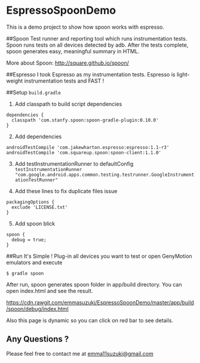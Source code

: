 EspressoSpoonDemo
=================

This is a demo project to show how spoon works with espresso.

##Spoon
Test runner and reporting tool which runs instrumentation tests.
Spoon runs tests on all devices detected by adb.
After the tests complete, spoon generates easy, meaningful summary in HTML.

More about Spoon: http://square.github.io/spoon/

##Espresso
I took Espresso as my instrumentation tests.
Espresso is light-weight instrumentation tests and FAST ! 

##Setup
`build.gradle`

1. Add classpath to build script dependencies
  ```
  dependencies {
    classpath 'com.stanfy.spoon:spoon-gradle-plugin:0.10.0'
  }
  ```
  
2. Add dependencies
  ```
  androidTestCompile 'com.jakewharton.espresso:espresso:1.1-r3'
  androidTestCompile 'com.squareup.spoon:spoon-client:1.1.0'
  ```

3. Add testInstrumentationRunner to defaultConfig
  `testInstrumentationRunner "com.google.android.apps.common.testing.testrunner.GoogleInstrumentationTestRunner"`

4. Add these lines to fix duplicate files issue
  ```
  packagingOptions {
    exclude 'LICENSE.txt'
  }
  ```

5. Add spoon blick
  ```
  spoon {
    debug = true;
  }
  ```

##Run
It's Simple ! Plug-in all devices you want to test or open GenyMotion emulators and execute

`$ gradle spoon`


After run, spoon generates spoon folder in app/build directory.
You can open index.html and see the result.

https://cdn.rawgit.com/emmasuzuki/EspressoSpoonDemo/master/app/build/spoon/debug/index.html

Also this page is dynamic so you can click on red bar to see details.


## Any Questions ? 
Please feel free to contact me at emma11suzuki@gmail.com
